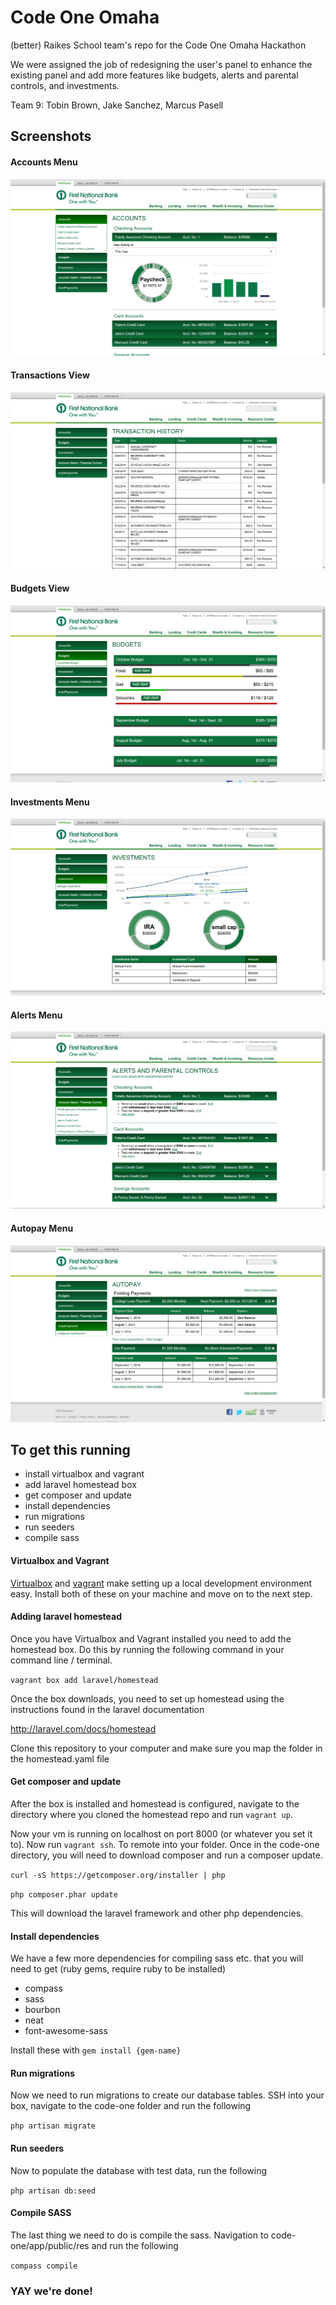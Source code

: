# Code One Omaha

(better) Raikes School team's repo for the Code One Omaha Hackathon

We were assigned the job of redesigning the user's panel to enhance the existing panel and add more features like budgets, alerts and parental controls, and investments.

Team 9: Tobin Brown, Jake Sanchez, Marcus Pasell

## Screenshots

#### Accounts Menu

![alt text](screenshots/accounts.png "Accounts")

#### Transactions View

![alt text](screenshots/transactions.png "Transactions")

#### Budgets View

![alt text](screenshots/budgets.png "Budgets")

#### Investments Menu

![alt text](screenshots/investments.png "Investments")

#### Alerts Menu

![alt text](screenshots/alerts.png "Alerts")

#### Autopay Menu

![alt text](screenshots/autopay.png "Autopay")

## To get this running

- install virtualbox and vagrant
- add laravel homestead box
- get composer and update
- install dependencies
- run migrations
- run seeders
- compile sass

#### Virtualbox and Vagrant

[Virtualbox](https://www.virtualbox.org/wiki/Downloads) and [vagrant](https://www.vagrantup.com/downloads.html) make setting up a local development environment easy. Install both of these on your machine and move on to the next step.

#### Adding laravel homestead

Once you have Virtualbox and Vagrant installed you need to add the homestead box. Do this by running the following command in your command line / terminal.

`vagrant box add laravel/homestead`

Once the box downloads, you need to set up homestead using the instructions found in the laravel documentation

http://laravel.com/docs/homestead

Clone this repository to your computer and make sure you map the folder in the homestead.yaml file

#### Get composer and update

After the box is installed and homestead is configured, navigate to the directory where you cloned the homestead repo and run `vagrant up`.

Now your vm is running on localhost on port 8000 (or whatever you set it to). Now run `vagrant ssh`. To remote into your folder. Once in the code-one directory, you will need to download composer and run a composer update.

`curl -sS https://getcomposer.org/installer | php`

`php composer.phar update`

This will download the laravel framework and other php dependencies.


#### Install dependencies

We have a few more dependencies for compiling sass etc. that you will need to get (ruby gems, require ruby to be installed)

- compass
- sass
- bourbon
- neat
- font-awesome-sass

Install these with `gem install {gem-name}`

#### Run migrations

Now we need to run migrations to create our database tables. SSH into your box, navigate to the code-one folder and run the following

`php artisan migrate`

#### Run seeders

Now to populate the database with test data, run the following

`php artisan db:seed`

#### Compile SASS

The last thing we need to do is compile the sass. Navigation to code-one/app/public/res and run the following

`compass compile`

### YAY we're done!
